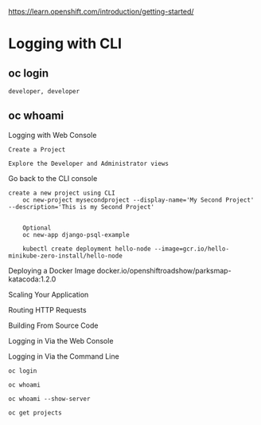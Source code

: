 https://learn.openshift.com/introduction/getting-started/

# Logging with CLI

## oc login
	developer, developer

## oc whoami

	

Logging with Web Console

	Create a Project

	Explore the Developer and Administrator views	

Go back to the CLI console 

	create a new project using CLI
		oc new-project mysecondproject --display-name='My Second Project' --description='This is my Second Project'


		Optional
		oc new-app django-psql-example

		kubectl create deployment hello-node --image=gcr.io/hello-minikube-zero-install/hello-node

Deploying a Docker Image
	docker.io/openshiftroadshow/parksmap-katacoda:1.2.0


Scaling Your Application

Routing HTTP Requests


Building From Source Code


Logging in Via the Web Console

Logging in Via the Command Line

	oc login

	oc whoami

	oc whoami --show-server

	oc get projects

	





